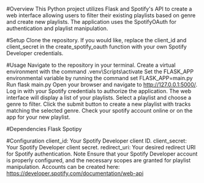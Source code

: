#Overview
This Python project utilizes Flask and Spotify's API to create a web interface allowing users to filter their existing playlists based on genre and create new playlists. The application uses the SpotifyOAuth for authentication and playlist manipulation.

#Setup
Clone the repository.
If you would like, replace the client_id and client_secret in the create_spotify_oauth function with your own Spotify Developer credentials.

#Usage
Navigate to the repository in your terminal.
Create a virtual environment with the command .venv\Scripts\activate
Set the FLASK_APP environmental variable by running the command set FLASK_APP=main.py
Run flask main.py
Open your browser and navigate to http://127.0.0.1:5000/.
Log in with your Spotify credentials to authorize the application.
The web interface will display a list of your playlists. Select a playlist and choose a genre to filter.
Click the submit button to create a new playlist with tracks matching the selected genre.
Check your spotify account online or on the app for your new playlist.

#Dependencies
Flask
Spotipy

#Configuration
client_id: Your Spotify Developer client ID.
client_secret: Your Spotify Developer client secret.
redirect_uri: Your desired redirect URI for Spotify authentication.
Note
Ensure that your Spotify Developer account is properly configured, and the necessary scopes are granted for playlist manipulation.
Accounts can be created here: https://developer.spotify.com/documentation/web-api
